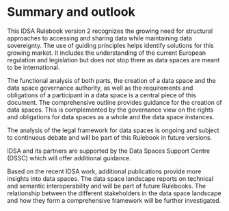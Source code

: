 # Summary and outlook

This IDSA Rulebook version 2 recognizes the growing need for structural
approaches to accessing and sharing data while maintaining data
sovereignty. The use of guiding principles helps identify solutions for
this growing market. It includes the understanding of the current
European regulation and legislation but does not stop there as data
spaces are meant to be international.

The functional analysis of both parts, the creation of a data space and
the data space governance authority, as well as the requirements and obligations of
a participant in a data space is a central piece of this document. The
comprehensive outline provides guidance for the creation of data spaces.
This is complemented by the governance view on the rights and
obligations for data spaces as a whole and the data space instances.

The analysis of the legal framework for data spaces is ongoing and
subject to continuous debate and will be part of this Rulebook in future
versions.

IDSA and its partners are supported by the Data Spaces Support Centre
(DSSC) which will offer additional guidance.

Based on the recent IDSA work, additional publications provide more
insights into data spaces. The data space landscape reports on technical
and semantic interoperability and will be part of future Rulebooks. The
relationship between the different stakeholders in the data space
landscape and how they form a comprehensive framework will be further
investigated.
